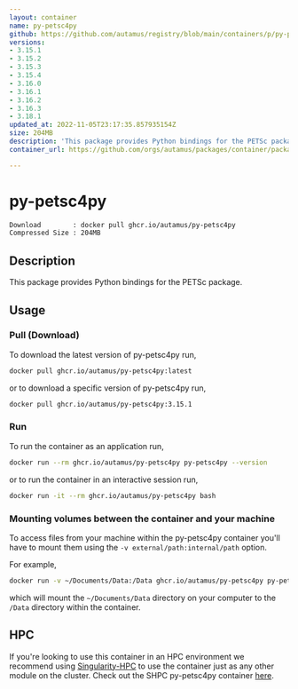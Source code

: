 ```yaml
---
layout: container
name: py-petsc4py
github: https://github.com/autamus/registry/blob/main/containers/p/py-petsc4py/spack.yaml
versions:
- 3.15.1
- 3.15.2
- 3.15.3
- 3.15.4
- 3.16.0
- 3.16.1
- 3.16.2
- 3.16.3
- 3.18.1
updated_at: 2022-11-05T23:17:35.857935154Z
size: 204MB
description: 'This package provides Python bindings for the PETSc package. '
container_url: https://github.com/orgs/autamus/packages/container/package/py-petsc4py

---
```

# py-petsc4py
```bash 
Download        : docker pull ghcr.io/autamus/py-petsc4py
Compressed Size : 204MB
```

## Description
This package provides Python bindings for the PETSc package. 

## Usage
### Pull (Download)
To download the latest version of py-petsc4py run,

```bash
docker pull ghcr.io/autamus/py-petsc4py:latest
```

or to download a specific version of py-petsc4py run,

```bash
docker pull ghcr.io/autamus/py-petsc4py:3.15.1
```
### Run
To run the container as an application run,
```bash
docker run --rm ghcr.io/autamus/py-petsc4py py-petsc4py --version
```

or to run the container in an interactive session run,
```bash
docker run -it --rm ghcr.io/autamus/py-petsc4py bash
```

### Mounting volumes between the container and your machine
To access files from your machine within the py-petsc4py container you'll have to mount them using the `-v external/path:internal/path` option.

For example,
```bash
docker run -v ~/Documents/Data:/Data ghcr.io/autamus/py-petsc4py py-petsc4py /Data/myData.csv
```
which will mount the `~/Documents/Data` directory on your computer to the `/Data` directory within the container.

## HPC
If you're looking to use this container in an HPC environment we recommend using [Singularity-HPC](https://singularity-hpc.readthedocs.io) to use the container just as any other module on the cluster. Check out the SHPC py-petsc4py container [here](https://singularityhub.github.io/singularity-hpc/r/ghcr.io-autamus-py-petsc4py/).
